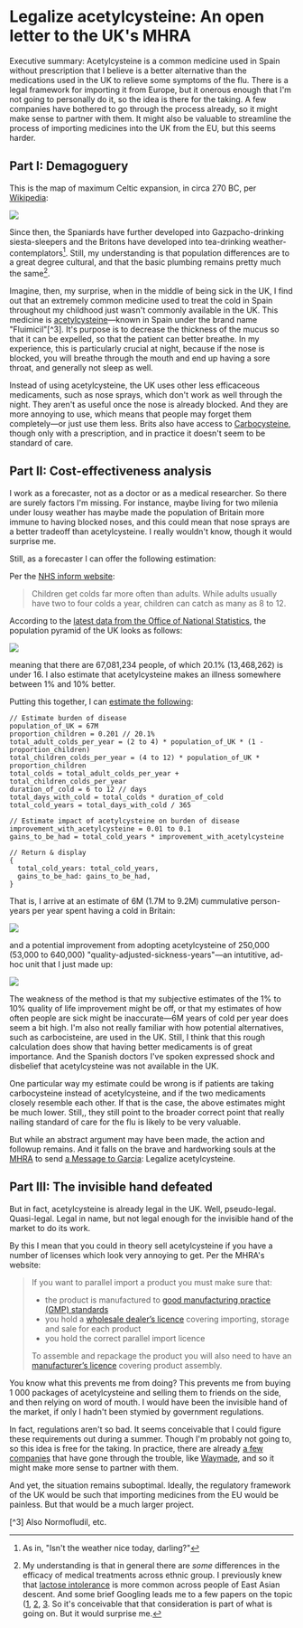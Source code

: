 Legalize acetylcysteine: An open letter to the UK's MHRA
========================================================

Executive summary: Acetylcysteine is a common medicine used in Spain without prescription that I believe is a better alternative than the medications used in the UK to relieve some symptoms of the flu. There is a legal framework for importing it from Europe, but it onerous enough that I'm not going to personally do it, so the idea is there for the taking. A few companies have bothered to go through the process already, so it might make sense to partner with them. It might also be valuable to streamline the process of importing medicines into the UK from the EU, but this seems harder.

## Part I: Demagoguery

This is the map of maximum Celtic expansion, in circa 270 BC, per [Wikipedia](https://upload.wikimedia.org/wikipedia/commons/0/08/Celtic_expansion_in_Europe.svg):

![](https://upload.wikimedia.org/wikipedia/commons/0/08/Celtic_expansion_in_Europe.svg)

Since then, the Spaniards have further developed into Gazpacho-drinking siesta-sleepers and the Britons have developed into tea-drinking weather-contemplators[^1]. Still, my understanding is that population differences are to a great degree cultural, and that the basic plumbing remains pretty much the same[^2].

Imagine, then, my surprise, when in the middle of being sick in the UK, I find out that an extremely common medicine used to treat the cold in Spain throughout my childhood just wasn't commonly available in the UK. This medicine is [acetylcysteine](https://en.wikipedia.org/wiki/Acetylcysteine)—known in Spain under the brand name "Fluimicil"[^3]. It's purpose is to decrease the thickness of the mucus so that it can be expelled, so that the patient can better breathe. In my experience, this is particularly crucial at night, because if the nose is blocked, you will breathe through the mouth and end up having a sore throat, and generally not sleep as well. 

Instead of using acetylcysteine, the UK uses other less efficaceous medicaments, such as nose sprays, which don't work as well through the night. They aren't as useful once the nose is already blocked. And they are more annoying to use, which means that people may forget them completely—or just use them less. Brits also have access to [Carbocysteine](https://www.nhs.uk/medicines/carbocisteine/#:~:text=A%20mucolytic%20helps%20you%20cough,chronic%20obstructive%20pulmonary%20disease%20), though only with a prescription, and in practice it doesn't seem to be standard of care.

## Part II: Cost-effectiveness analysis

I work as a forecaster, not as a doctor or as a medical researcher. So there are surely factors I'm missing. For instance, maybe living for two milenia under lousy weather has maybe made the population of Britain more immune to having blocked noses, and this could mean that nose sprays are a better tradeoff than acetylcysteine. I really wouldn't know, though it would surprise me. 	

Still, as a forecaster I can offer the following estimation:

Per the [NHS inform website](https://www.nhsinform.scot/illnesses-and-conditions/infections-and-poisoning/common-cold#colds-in-children): 

> Children get colds far more often than adults. While adults usually have two to four colds a year, children can catch as many as 8 to 12.

According to the [latest data from the Office of National Statistics](https://www.ons.gov.uk/peoplepopulationandcommunity/populationandmigration/populationestimates/timeseries/ukpop/pop), the population pyramid of the UK looks as follows:

![](https://i.imgur.com/lWeyggC.png)

meaning that there are 67,081,234 people, of which 20.1% (13,468,262) is under 16. I also estimate that acetylcysteine makes an illness somewhere between 1% and 10% better. 

Putting this together, I can [estimate the following](https://www.squiggle-language.com/playground#code=eNqFkV9rwjAUxb%2FKpbChnfPfnAPBR5%2FGXiZ7C4TYxBpIb7r0dlLE775E7aa1c2%2Fl9OR3TnJ2UbGx22WZZcJV0YxcqXoHaSE1WVcrGjVpYZafpU5To5bkNKbRLGI4GMCiIJ0JUrAqnVQIdg1SF0oUimFu89II0ha5XfOPV5jD9OXN687m1h30ZKONdP7cHIb98XAEHjke9kd3DMmSMFzI0hBPrJEFz5XjlRLOmztjIAuTLsRwlRJDZwSP0JLSram10AKeBPBo%2FAe5BfrDDChPuNH7AW7GM5Sl%2B8kL%2F8KLHfuEh5GiKuq08M23mja177xEDE3QeclD1m%2FTBmkAT9Nnhpfj6iwXCYVxRaKoMklVkNKowGLb8N7u7JfKFNKR3DgVxvZb%2B4v5qRmmQmPByfKV4htxeZlT2Rj%2BYZ4avysqHcJ96JIbUTHcMYQr3uxK6QVbo8isKXjTnmG0%2FwYbRy4m):

```
// Estimate burden of disease
population_of_UK = 67M
proportion_children = 0.201 // 20.1%
total_adult_colds_per_year = (2 to 4) * population_of_UK * (1 - proportion_children)
total_children_colds_per_year = (4 to 12) * population_of_UK * proportion_children
total_colds = total_adult_colds_per_year + total_children_colds_per_year
duration_of_cold = 6 to 12 // days
total_days_with_cold = total_colds * duration_of_cold
total_cold_years = total_days_with_cold / 365

// Estimate impact of acetylcysteine on burden of disease
improvement_with_acetylcysteine = 0.01 to 0.1
gains_to_be_had = total_cold_years * improvement_with_acetylcysteine

// Return & display
{
  total_cold_years: total_cold_years,
  gains_to_be_had: gains_to_be_had,
}
```

That is, I arrive at an estimate of 6M (1.7M to 9.2M) cummulative person-years per year spent having a cold in Britain:

![](https://i.imgur.com/pdaXZN1.png)

and a potential improvement from adopting acetylcysteine of 250,000 (53,000 to 640,000) "quality-adjusted-sickness-years"—an intutitive, ad-hoc unit that I just made up:

![](https://i.imgur.com/79KLmnU.png)

The weakness of the method is that my subjective estimates of the 1% to 10% quality of life improvement might be off, or that my estimates of how often people are sick might be inaccurate—6M years of cold per year does seem a bit high. I'm also not really familiar with how potential alternatives, such as carbocisteine, are used in the UK. Still, I think that this rough calculation does show that having better medicaments is of great importance. And the Spanish doctors I've spoken expressed shock and disbelief that acetylcysteine was not available in the UK.

One particular way my estimate could be wrong is if patients are taking carbocysteine instead of acetylcysteine, and if the two medicaments closely resemble each other. If that is the case, the above estimates might be much lower. Still,, they still point to the broader correct point that really nailing standard of care for the flu is likely to be very valuable.

But while an abstract argument may have been made, the action and followup remains. And it falls on the brave and hardworking souls at the [MHRA](https://www.gov.uk/government/organisations/medicines-and-healthcare-products-regulatory-agency) to send [a Message to Garcia](https://courses.csail.mit.edu/6.803/pdf/hubbard1899.pdf): Legalize acetylcysteine. 

## Part III: The invisible hand defeated

But in fact, acetylcysteine is already legal in the UK. Well, pseudo-legal. Quasi-legal. Legal in name, but not legal enough for the invisible hand of the market to do its work.

By this I mean that you could in theory sell acetylcysteine if you have a number of licenses which look very annoying to get. Per the MHRA's website:

> If you want to parallel import a product you must make sure that:
> - the product is manufactured to [good manufacturing practice (GMP) standards](https://www.gov.uk/guidance/good-manufacturing-practice-and-good-distribution-practice)
> - you hold a [wholesale dealer’s licence](https://www.gov.uk/guidance/apply-for-manufacturer-or-wholesaler-of-medicines-licences) covering importing, storage and sale for each product
> - you hold the correct parallel import licence
> 
> To assemble and repackage the product you will also need to have an [manufacturer’s licence](https://www.gov.uk/guidance/apply-for-manufacturer-or-wholesaler-of-medicines-licences) covering product assembly.

You know what this prevents me from doing? This prevents me from buying 1 000 packages of acetylcysteine and selling them to friends on the side, and then relying on word of mouth. I would have been the invisible hand of the market, if only I hadn't been stymied by government regulations.

In fact, regulations aren't so bad. It seems conceivable that I could figure these requirements out during a summer. Though I'm probably not going to, so this idea is free for the taking. In practice, there are already [a few companies](https://products.mhra.gov.uk/search/?search=acetylcysteine&page=1&ter=UK&rerouteType=0) that have gone through the trouble, like [Waymade](https://www.waymade.co.uk/), and so it might make more sense to partner with them.

And yet, the situation remains suboptimal. Ideally, the regulatory framework of the UK would be such that importing medicines from the EU would be painless. But that would be a much larger project. 

[^1]: As in, "Isn't the weather nice today, darling?"

[^2]: My understanding is that in general there are *some* differences in the efficacy of medical treatments across ethnic group. I previously knew that [lactose intolerance](https://en.wikipedia.org/wiki/Lactose_intolerance#Frequency) is more common across people of East Asian descent. And some brief Googling leads me to a few papers on the topic ([1](https://www.ncbi.nlm.nih.gov/pmc/articles/PMC2594139/), [2](https://www.degruyter.com/document/doi/10.1515/DMDI.1995.12.2.77/html), [3](https://www.tandfonline.com/doi/abs/10.1517/17425255.2011.585969). So it's conceivable that that consideration is part of what is going on. But it would surprise me. 

[^3] Also Normofludil, etc.
